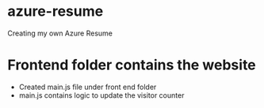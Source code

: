 # azure-resume
Creating my own Azure Resume

# Frontend folder contains the website
- Created main.js file under front end folder
- main.js contains logic to update the visitor counter
